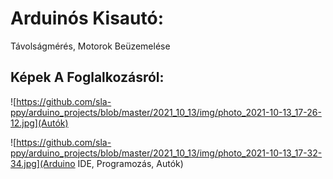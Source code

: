 # Arduinós Kisautó:
Távolságmérés, Motorok Beüzemelése

## Képek A Foglalkozásról:

![https://github.com/sla-ppy/arduino_projects/blob/master/2021_10_13/img/photo_2021-10-13_17-26-12.jpg](Autók)

![https://github.com/sla-ppy/arduino_projects/blob/master/2021_10_13/img/photo_2021-10-13_17-32-34.jpg](Arduino IDE, Programozás, Autók)
